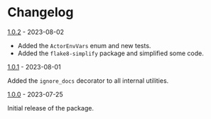 # Changelog

[1.0.2](../../releases/tag/v1.0.2) - 2023-08-02

- Added the `ActorEnvVars` enum and new tests.
- Added the `flake8-simplify` package and simplified some code.

[1.0.1](../../releases/tag/v1.0.1) - 2023-08-01

Added the `ignore_docs` decorator to all internal utilities.

[1.0.0](../../releases/tag/v1.0.0) - 2023-07-25

Initial release of the package.
